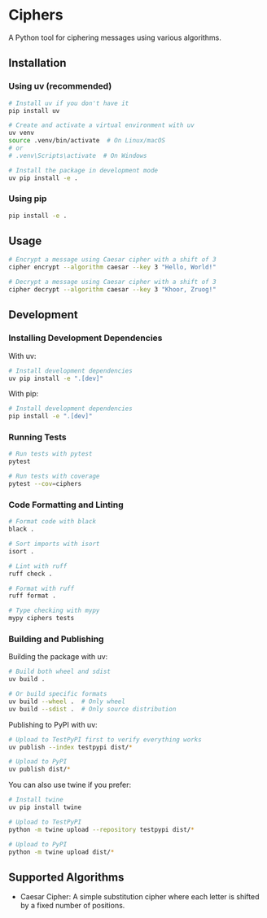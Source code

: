 # Ciphers

A Python tool for ciphering messages using various algorithms.

## Installation

### Using uv (recommended)

```bash
# Install uv if you don't have it
pip install uv

# Create and activate a virtual environment with uv
uv venv
source .venv/bin/activate  # On Linux/macOS
# or
# .venv\Scripts\activate  # On Windows

# Install the package in development mode
uv pip install -e .
```

### Using pip

```bash
pip install -e .
```

## Usage

```bash
# Encrypt a message using Caesar cipher with a shift of 3
cipher encrypt --algorithm caesar --key 3 "Hello, World!"

# Decrypt a message using Caesar cipher with a shift of 3
cipher decrypt --algorithm caesar --key 3 "Khoor, Zruog!"
```

## Development

### Installing Development Dependencies

With uv:

```bash
# Install development dependencies
uv pip install -e ".[dev]"
```

With pip:

```bash
# Install development dependencies
pip install -e ".[dev]"
```

### Running Tests

```bash
# Run tests with pytest
pytest

# Run tests with coverage
pytest --cov=ciphers
```

### Code Formatting and Linting

```bash
# Format code with black
black .

# Sort imports with isort
isort .

# Lint with ruff
ruff check .

# Format with ruff
ruff format .

# Type checking with mypy
mypy ciphers tests
```

### Building and Publishing

Building the package with uv:

```bash
# Build both wheel and sdist
uv build .

# Or build specific formats
uv build --wheel .  # Only wheel
uv build --sdist .  # Only source distribution
```

Publishing to PyPI with uv:

```bash
# Upload to TestPyPI first to verify everything works
uv publish --index testpypi dist/*

# Upload to PyPI
uv publish dist/*
```

You can also use twine if you prefer:

```bash
# Install twine
uv pip install twine

# Upload to TestPyPI
python -m twine upload --repository testpypi dist/*

# Upload to PyPI
python -m twine upload dist/*
```

## Supported Algorithms

- Caesar Cipher: A simple substitution cipher where each letter is shifted by a fixed number of positions.
